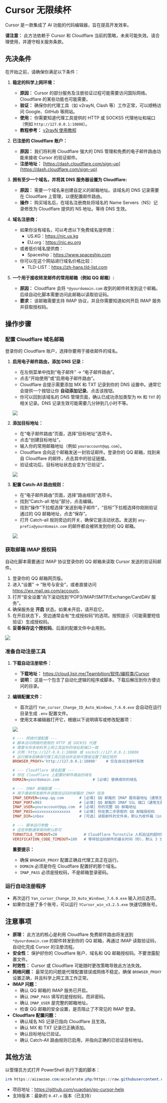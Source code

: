 # Cursor 无限续杯

Cursor 是一款集成了 AI 功能的代码编辑器，旨在提高开发效率。

**请注意：** 此方法依赖于 Cursor 和 Cloudflare 当前的策略，未来可能失效。请合理使用，并遵守相关服务条款。

## 先决条件

在开始之前，请确保你满足以下条件：

1. **稳定的科学上网环境：**
    - **原因：** Cursor 的部分服务及注册验证过程可能需要访问国际网络。Cloudflare 的某些功能也可能需要。
    - **验证：** 确保你的代理工具（如 v2rayN, Clash 等）工作正常，可以顺畅访问 Google、GitHub 等网站。
    - **使用：** 你需要知道代理工具提供的 HTTP 或 SOCKS5 代理地址和端口（例如 `http://127.0.0.1:10808`）。
    - **教程参考：** [v2rayN 使用教程](https://lisir.me/GFW/使用/00.v2rayN-使用教程)

2. **已注册的 Cloudflare 账户：**
    - **原因：** 我们将利用 Cloudflare 强大的 DNS 管理和免费的电子邮件路由功能来接收 Cursor 的验证邮件。
    - **注册地址：** [https://dash.cloudflare.com/sign-up](https://dash.cloudflare.com/sign-up)

3. **拥有至少一个域名，并将其 DNS 服务器设置为 Cloudflare:**
    - **原因：** 需要一个域名来创建自定义的邮箱地址。该域名的 DNS 记录需要在 Cloudflare 上管理，以便配置邮件路由。
    - **操作：** 购买域名后，在域名注册商处将域名的 Name Servers（NS）记录修改为 Cloudflare 提供的 NS 地址。等待 DNS 生效。

4. **域名注册商：**

    - 如果你没有域名，可以考虑以下免费域名提供商：
      - US.KG：<https://nic.us.kg>
      - EU.org：<https://nic.eu.org>
    - 或者低价域名提供商：
      - Spaceship：<https://www.spaceship.com>
    - 你可以在这个网站进行域名价格比较：
      - TLD-LIST：<https://zh-hans.tld-list.com>

5. **一个用于接收转发邮件的常用邮箱（例如 QQ 邮箱）:**
    - **原因：** Cloudflare 会将 `*@yourdomain.com` 收到的邮件转发到这个邮箱。后续自动化脚本需要访问此邮箱以读取验证码。
    - **要求：** 该邮箱需要支持 IMAP 协议，并且你需要知道如何开启 IMAP 服务并获取授权码。

## 操作步骤

### 配置 Cloudflare 域名邮箱

登录你的 Cloudflare 账户，选择你要用于接收邮件的域名。

1. **启用电子邮件路由，添加 DNS 记录：**
    - 在左侧菜单中找到“电子邮件” → “电子邮件路由”。
    - 点击“开始使用”或“启用电子邮件路由”。
    - Cloudflare 会提示需要添加 MX 和 TXT 记录到你的 DNS 设置中。通常它会提供一个按钮让你 **自动添加记录**。点击该按钮。
    - 你可以回到该域名的 DNS 管理页面，确认已成功添加类型为 `MX` 和 `TXT` 的相关记录。DNS 记录生效可能需要几分钟到几小时不等。

    ![](./assets/000.gif)

2. **添加目标地址：**
    - 在“电子邮件路由”页面，选择“目标地址”选项卡。
    - 点击“创建目标地址”。
    - 输入你的常用邮箱地址（例如 `youraccount@qq.com`）。
    - Cloudflare 会向这个邮箱发送一封验证邮件。登录你的 QQ 邮箱，找到来自 Cloudflare 的邮件，点击其中的验证链接。
    - 验证成功后，目标地址状态会变为“已验证”。

    ![](./assets/001.gif)

3. **配置 Catch-All 路由规则：**
    - 在“电子邮件路由”页面，选择“路由规则”选项卡。
    - 找到“Catch-all 地址”部分，点击编辑。
    - 找到“操作”下拉框选择“发送到电子邮件”，“目标”下拉框选择你刚刚验证通过的 QQ 邮箱地址，点击“保存”。
    - 打开 Catch-all 规则旁边的开关，确保它是活动状态。发送到 `any-prefix@yourdomain.com` 的邮件都会被转发到你的 QQ 邮箱。

    ![](./assets/002.gif)

### 获取邮箱 IMAP 授权码

自动化脚本需要通过 IMAP 协议登录你的 QQ 邮箱来读取 Cursor 发送的验证码邮件。

1. 登录你的 QQ 邮箱网页版。
2. 进入“设置” → “账号与安全”，或者直接访问 <https://wx.mail.qq.com/account>。
3. 打开“安全设置”向下滚动找到“POP3/IMAP/SMTP/Exchange/CardDAV 服务”。
4. 确保服务是 **开启** 状态。如果未开启，请开启它。
5. 在开启状态下，旁边通常会有“生成授权码”的选项。按照提示（可能需要短信验证）生成授权码。
6. **妥善保存这个授权码**，后面的配置文件中会用到。

![](./assets/003.gif)

### 准备自动注册工具

1. **下载自动注册软件：**
    - **下载地址：** <https://cloud.lisir.me/Teambition/软件/编程类/Cursor>
    - **说明：** 这是一个包含了自动化逻辑的程序或脚本。下载后解压到你方便访问的目录。

2. **编辑配置文件：**
    - 首次运行 `Yan_cursor_Change_ID_Auto_Windows_7.6.0.exe` 会自动在运行目录生成 `.env` 配置文件。
    - 使用文本编辑器打开它，根据以下说明填写或修改配置项：

    ![](./assets/004.gif)

    ```ini
    # --- 网络代理配置 ---
    # 脚本访问网络时使用的 HTTP 或 SOCKS5 代理
    # 需要与你本地科学上网工具监听的地址和端口一致
    # 示例：http://127.0.0.1:10808 或 socks5://127.0.0.1:10808
    # 运行脚本前确保代理工具已启动并全局代理或设置了相应规则
    BROWSER_PROXY='http://127.0.0.1:10808'    # 仅在自动注册时有效

    # --- Cloudflare 域名配置 ---
    # 你在 Cloudflare 上配置好邮件路由的域名
    DOMAIN=yourdomain.com               # [必填] 替换成你的域名

    # --- IMAP 邮箱配置 ---
    # 用于接收转发邮件并读取验证码的邮箱的 IMAP 信息
    IMAP_SERVER=imap.qq.com       # [必填] QQ 邮箱的 IMAP 服务器地址（通常无需修改）
    IMAP_PORT=993                 # [必填] QQ 邮箱的 IMAP SSL 端口（通常无需修改）
    IMAP_USER=youraccount@qq.com  # [必填] 你的完整 QQ 邮箱地址
    IMAP_PASS=xxxxxxxxxxxxxxxx    # [必填] 你在第二步获取的 QQ 邮箱授权码
    IMAP_DIR=inbox                # [可选] 读取邮件的文件夹，默认为收件箱（inbox），一般无需修改

    # --- 脚本运行参数 ---
    # 这些参数通常保持默认即可
    TURNSTILE_TIMEOUT=20            # Cloudflare Turnstile 人机验证的超时时间（秒）
    VERIFICATION_CODE_TIMEOUT=180   # 等待验证码邮件的最长时间（秒），默认 3 分钟
    ```

    **重要提示：**
    - 确保 `BROWSER_PROXY` 配置正确且代理工具正在运行。
    - `DOMAIN` 必须是你在 Cloudflare 配置好的那个域名。
    - `IMAP_PASS` 必须是授权码，不是邮箱登录密码。

### 运行自动注册程序

- 再次运行 `Yan_cursor_Change_ID_Auto_Windows_7.6.0.exe` 输入对应选项。
- 如果你注册了多个账号，可以运行 `YCursor_win_v3.2.5.exe` 快速切换账号。

## 注意事项

- **原理：** 此方法的核心是利用 Cloudflare 免费邮件路由将发送到 `*@yourdomain.com` 的邮件转发到你的 QQ 邮箱，再通过 IMAP 读取验证码，自动化完成 Cursor 的注册流程。
- **安全性：** 保护好你的 Cloudflare 账户、域名和 QQ 邮箱授权码。不要泄露配置文件。
- **时效性：** Cursor 或 Cloudflare 可能随时更改策略导致此方法失效。
- **网络问题：** 最常见的问题是代理配置错误或网络不稳定。确保 `BROWSER_PROXY` 设置正确，并且科学上网工具工作正常。
- **IMAP 问题：**
  - 确认 QQ 邮箱的 IMAP 服务已开启。
  - 确认 `IMAP_PASS` 填写的是授权码，而非密码。
  - 确认 `IMAP_USER` 是完整的邮箱地址。
  - 检查 QQ 邮箱的安全设置，是否阻止了不常见的 IMAP 登录。
- **Cloudflare 配置问题：**
  - 确认域名 NS 记录已指向 Cloudflare 且生效。
  - 确认 MX 和 TXT 记录已正确添加。
  - 确认目标地址已验证。
  - 确认 Catch-All 路由规则已启用，并指向正确的已验证目标地址。

## 其他方法

以管理员方式打开 PowerShell 执行下面的脚本：

```powershell
irm https://aizaozao.com/accelerate.php/https://raw.githubusercontent.com/yuaotian/go-cursor-help/refs/heads/master/scripts/run/cursor_win_id_modifier.ps1 | iex
```

- 项目地址：<https://github.com/yuaotian/go-cursor-help>
- 支持版本：最新的 `0.47.x` 版本（已支持）
